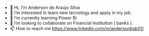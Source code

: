 - 👋 Hi, I’m Anderson de Araújo Silva
- 👀 I’m interested in learn new tecnology and apply in my job.
- 🌱 I’m currently learning Power Bi
- 💞️ I’m looking to collaborate on Financial Institution ( banks ).
- 📫 How to reach me https://www.linkedin.com/in/andersonbsb01/

<!---
andersonbsb/andersonbsb is a ✨ special ✨ repository because its `README.md` (this file) appears on your GitHub profile.
You can click the Preview link to take a look at your changes.
--->
